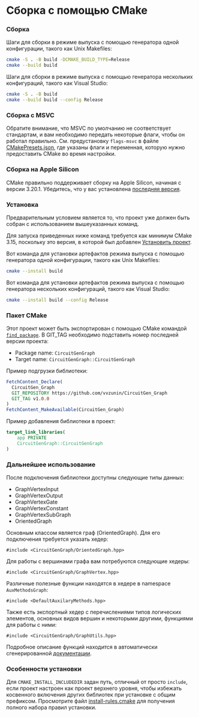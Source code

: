 # Сборка с помощью CMake

### Сборка

Шаги для сборки в режиме выпуска с помощью генератора одной конфигурации, такого как Unix Makefiles:

```sh
cmake -S . -B build -DCMAKE_BUILD_TYPE=Release
cmake --build build
```

Шаги для сборки в режиме выпуска с помощью генератора нескольких конфигураций, такого как Visual Studio:

```sh
cmake -S . -B build
cmake --build build --config Release
```

### Сборка с MSVC

Обратите внимание, что MSVC по умолчанию не соответствует стандартам, и вам необходимо передать некоторые флаги, чтобы он работал правильно. См. предустановку `flags-msvc` в файле [CMakePresets.json](../CMakePresets.json), где указаны флаги и переменная, которую нужно предоставить CMake во время настройки.

### Сборка на Apple Silicon

CMake правильно поддерживает сборку на Apple Silicon, начиная с версии 3.20.1. Убедитесь, что у вас установлена [последняя версия][1].

### Установка

Предварительным условием является то, что проект уже должен быть собран с использованием вышеуказанных команд.

Для запуска приведенных ниже команд требуется как минимум CMake 3.15, поскольку это версия, в которой был добавлен [Установить проект][2].

Вот команда для установки артефактов режима выпуска с помощью генератора одной конфигурации, такого как Unix Makefiles:

```sh
cmake --install build
```

Вот команда для установки артефактов режима выпуска с помощью генератора нескольких конфигураций, такого как Visual Studio:

```sh
cmake --install build --config Release
```

### Пакет CMake

Этот проект может быть экспортирован с помощью CMake командой [`find_package`][3]. 
В GIT_TAG необходимо подставить номер последней версии проекта:

* Package name: `CircuitGenGraph`
* Target name: `CircuitGenGraph::CircuitGenGraph`

Пример подгрузки библиотеки:
```cmake
FetchContent_Declare(
  CircuitGen_Graph
  GIT_REPOSITORY https://github.com/vvzunin/CircuitGen_Graph
  GIT_TAG v1.0.0
)
FetchContent_MakeAvailable(CircuitGen_Graph)
```

Пример добавления библиотеки в проект:
```cmake
target_link_libraries(
    app PRIVATE
    CircuitGenGraph::CircuitGenGraph
)
```

### Дальнейшее использование
После подключения библиотеки доступны следующие типы данных:
* GraphVertexInput
* GraphVertexOutput
* GraphVertexGate
* GraphVertexConstant
* GraphVertexSubGraph
* OrientedGraph

Основным классом является граф (OrientedGraph). Для его подключения требуется указать хедер:

```
#include <CircuitGenGraph/OrientedGraph.hpp>
```

Для работы с вершинами графа вам потребуются следующие хедеры:

```
#include <CircuitGenGraph/GraphVertex.hpp>
```

Различные полезные функции находятся в хедере в namespace `AuxMethodsGraph`:

```
#include <DefaultAuxilaryMethods.hpp>
```

Также есть экспортный хедер с перечислениями типов логических элементов, основных видов вершин и некоторыми другими, функциями для работы с ними:

```
#include <CircuitGenGraph/GraphUtils.hpp>
```
Подробное описание функций находится в автоматически сгенерированной [документации][4].

### Особенности установки

Для `CMAKE_INSTALL_INCLUDEDIR` задан путь, отличный от просто `include`, если проект настроен как проект верхнего уровня, чтобы избежать косвенного включения других библиотек при установке с общим префиксом. Просмотрите файл [install-rules.cmake](../cmake/install-rules.cmake) для получения полного набора правил установки.

[1]: https://cmake.org/download/
[2]: https://cmake.org/cmake/help/latest/manual/cmake.1.html#install-a-project
[3]: https://cmake.org/cmake/help/latest/command/find_package.html
[4]: https://vvzunin.github.io/CircuitGen_Graph/annotated.html
